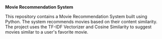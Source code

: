 **Movie Recommendation System**

This repository contains a Movie Recommendation System built using Python. The system recommends movies based on their content similarity. The project uses the TF-IDF Vectorizer and Cosine Similarity to suggest movies similar to a user's favorite movie.
